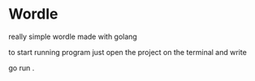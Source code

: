 # Wordle
really simple wordle made with golang

to start running program just open the project on the terminal and write 

go run .
